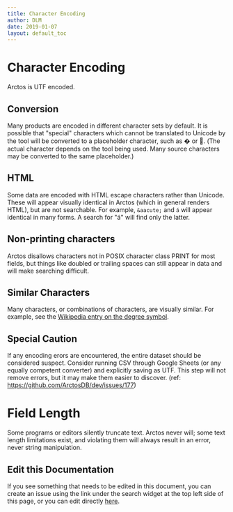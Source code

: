 ```yaml
---
title: Character Encoding
author: DLM
date: 2019-01-07
layout: default_toc
---
```


# Character Encoding

Arctos is UTF encoded.

## Conversion

Many products are encoded in different character sets by default. It is possible that "special" characters which cannot be translated to Unicode by the tool will be converted to a placeholder character, such as � or . (The actual character depends on the tool being used. Many source characters may be converted to the same placeholder.)


## HTML

Some data are encoded with HTML escape characters rather than Unicode. These will appear visually identical in Arctos (which in general renders HTML), but are not searchable. For example, ``&aacute;`` and ``á`` will appear identical in many forms. A search for "á" will find only the latter.

## Non-printing characters

Arctos disallows characters not in POSIX character class PRINT for most fields, but things like doubled or trailing spaces can still appear in data and will make searching difficult.

## Similar Characters

Many characters, or combinations of characters, are visually similar. For example, see the [Wikipedia entry on the degree symbol](https://en.wikipedia.org/wiki/Degree_symbol).

## Special Caution

If any encoding erors are encountered, the entire dataset should be considered suspect. Consider running CSV through Google Sheets (or any equally competent converter) and explicitly saving as UTF. This step will not remove errors, but it may make them easier to discover. (ref: <https://github.com/ArctosDB/dev/issues/177>)

# Field Length

Some programs or editors silently truncate text. Arctos never will; some text length limitations exist, and violating them will always result in an error, never string manipulation.

## Edit this Documentation

If you see something that needs to be edited in this document, you can create an issue using the link under the search widget at the top left side of this page, or you can edit directly <a href="https://github.com/ArctosDB/documentation-wiki/edit/gh-pages/_documentation/encoding.markdown" target="_blank">here</a>.
